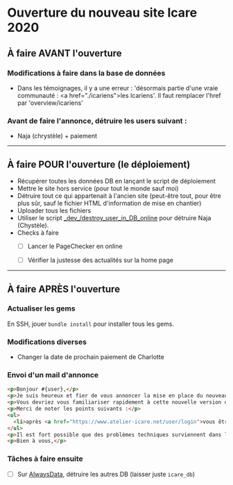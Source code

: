 # Ouverture du nouveau site Icare 2020

## À faire AVANT l'ouverture

### Modifications à faire dans la base de données

* Dans les témoignages, il y a une erreur : 'désormais partie d\'une vraie communauté : <a href=\"./icariens\">les Icariens</a>'. Il faut remplacer l'href par 'overview/icariens'

### Avant de faire l'annonce, détruire les users suivant :

* Naja (chrystèle) + paiement

---------------------------------------------------------------------

## À faire POUR l'ouverture (le déploiement)

* Récupérer toutes les données DB en lançant le script de déploiement
* Mettre le site hors service (pour tout le monde sauf moi)
* Détruire tout ce qui appartenait à l'ancien site (peut-être tout, pour être plus sûr, sauf le fichier HTML d'information de mise en chantier)
* Uploader tous les fichiers
* Utiliser le script [\_dev\_/destroy_user_in_DB_online](/Users/philippeperret/Sites/AlwaysData/Icare_2020/_dev_/destroy_user_in_DB_online.rb) pour détruire Naja (Chystèle).
* Checks à faire
  - [ ] Lancer le PageChecker en online
  - [ ] Vérifier la justesse des actualités sur la home page


---------------------------------------------------------------------

## À faire APRÈS l'ouverture

### Actualiser les gems

En SSH, jouer `bundle install` pour installer tous les gems.

### Modifications diverses

* Changer la date de prochain paiement de Charlotte

### Envoi d'un mail d'annonce

~~~html
<p>Bonjour #{user},</p>
<p>Je suis heureux et fier de vous annoncer la mise en place du nouveau site de l'atelier icare, que vous pouvez découvrir à l'adresse habituelle : https://www.atelier-icare.net.</p>
<p>Vous devriez vous familiariser rapidement à cette nouvelle version qui, au niveau de l'ergonomie, ne s'éloigne pas trop de l'ancienne version.</p>
<p>Merci de noter les points suivants :</p>
<ul>
  <li>après <a href="https://www.atelier-icare.net/user/login">vous être connecté#{fem(:e)}</a>, vous devriez <a href="https://www.atelier-icare.net/bureau/preferences">rejoindre vos préférences</a> afin de les régler car certains nouveaux paramètres sont à prendre en compte (notamment de le partage de votre historique de travail).</li>
</ul>
<p>Il est fort possible que des problèmes techniques surviennent dans les jours qui viennent, on ne peut jamais penser à tout. N'hésitez jamais à nous les remonter, afin que nous puissions les corriger. Merci d'avance de votre compréhension et de votre patience.</p>
<p>Bien à vous,</p>
~~~


### Tâches à faire ensuite

- [ ] Sur [AlwaysData](https://admin.alwaysdata.com/), détruire les autres DB (laisser juste `icare_db`)
